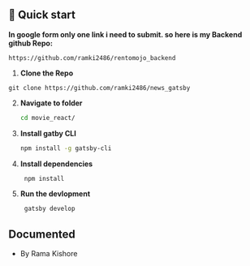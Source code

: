 ## 🚀 Quick start

**In google form only one link i need to submit. so here is my Backend github Repo:**
```
https://github.com/ramki2486/rentomojo_backend

```

1.  **Clone the Repo**
```
git clone https://github.com/ramki2486/news_gatsby

```

2.  **Navigate to folder**

    ```sh
    cd movie_react/
    ```

3.  **Install gatby CLI**

    ```sh
    npm install -g gatsby-cli
    ```

4.  **Install dependencies**

    ```sh
     npm install
    ```

5.  **Run the devlopment**

    ```sh
     gatsby develop
    ```


## Documented

 - By Rama Kishore

